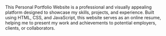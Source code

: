 This Personal Portfolio Website is a professional and visually appealing platform designed to showcase my skills, projects, and experience. Built using HTML, CSS, and JavaScript, this website serves as an online resume, helping me to present my work and achievements to potential employers, clients, or collaborators.
